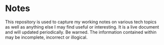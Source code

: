 # Notes

This repository is used to capture my working notes on various tech topics as well as anything else I may find useful or interesting. It is a live document and will updated periodically. Be warned. The information contained within may be incomplete, incorrect or illogical.
